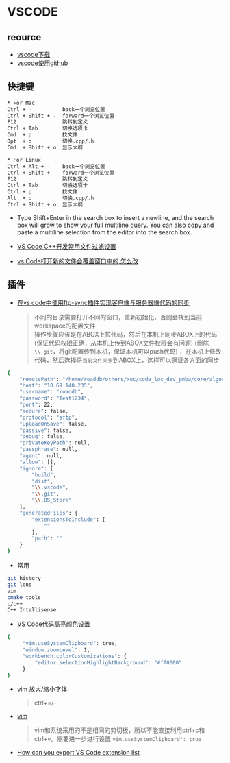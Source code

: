 # VSCODE

## reource

* [vscode下载](https://code.visualstudio.com/Download)
* [vscode使用github](https://code.visualstudio.com/docs/editor/github)

## 快捷键

  ```bash
  * For Mac
  Ctrl + -          back一个浏览位置
  Ctrl + Shift + -  forward一个浏览位置
  F12               跳转到定义
  Ctrl + Tab        切换选项卡
  Cmd  + p          找文件
  Opt  + o          切换.cpp/.h
  Cmd  + Shift + o  显示大纲

  * For Linux
  Ctrl + Alt + -    back一个浏览位置
  Ctrl + Shift + -  forward一个浏览位置
  F12               跳转到定义
  Ctrl + Tab        切换选项卡
  Ctrl + p          找文件
  Alt  + o          切换.cpp/.h
  Ctrl + Shift + o  显示大纲

  ```

* Type Shift+Enter in the search box to insert a newline, and the search box will grow to show your full multiline query. You can also copy and paste a multiline selection from the editor into the search box.

* [VS Code C++开发常用文件过滤设置](https://blog.csdn.net/caoshiying/article/details/78165066)
* [vs Code打开新的文件会覆盖窗口中的,怎么改](https://segmentfault.com/q/1010000006131199?_ea=1023522)

## 插件

* [在vs code中使用ftp-sync插件实现客户端与服务器端代码的同步](https://blog.csdn.net/dotuian/article/details/51119650)
  > 不同的目录需要打开不同的窗口，重新初始化，否则会找到当前workspace的配置文件  
  > 操作步骤应该是在ABOX上拉代码，然后在本机上同步ABOX上的代码(保证代码权限正确，从本机上传到ABOX文件权限会有问题)
  > (删除`\\.git`，将git配置传到本机，保证本机可以push代码)
  > ，在本机上修改代码，然后选择将`当前文件同步`到ABOX上，这样可以保证各方面的同步
  
```bash
{
    "remotePath": "/home/roaddb/others/xuc/code_loc_dev_pmba/core/algorithm_vehicle_localization",
    "host": "10.69.140.235",
    "username": "roaddb",
    "password": "Test1234",
    "port": 22,
    "secure": false,
    "protocol": "sftp",
    "uploadOnSave": false,
    "passive": false,
    "debug": false,
    "privateKeyPath": null,
    "passphrase": null,
    "agent": null,
    "allow": [],
    "ignore": [
        "build",
        "dist",
        "\\.vscode",
        "\\.git",
        "\\.DS_Store"
    ],
    "generatedFiles": {
        "extensionsToInclude": [
            ""
        ],
        "path": ""
    }
}
```

* 常用

```bash
git history
git lens
vim
cmake tools
c/c++
C++ Intellisense
```

* [VS Code代码高亮颜色设置](https://blog.csdn.net/xuejinglingai/article/details/84937933)

 ```bash
 {
     "vim.useSystemClipboard": true,
     "window.zoomLevel": 1,
     "workbench.colorCustomizations": {
         "editor.selectionHighlightBackground": "#ff0000"
     }
 }
 ```

* vim 放大/缩小字体
  >ctrl+=/-

* [vim](https://blog.csdn.net/kealennieh/article/details/83592751)
  >vim和系统采用的不是相同的剪切板，所以不能直接利用ctrl+c和ctrl+v。需要进一步进行设置
  >`vim.useSystemClipboard": true`

* [How can you export VS Code extension list](https://stackoverflow.com/questions/35773299/how-can-you-export-vs-code-extension-list)
